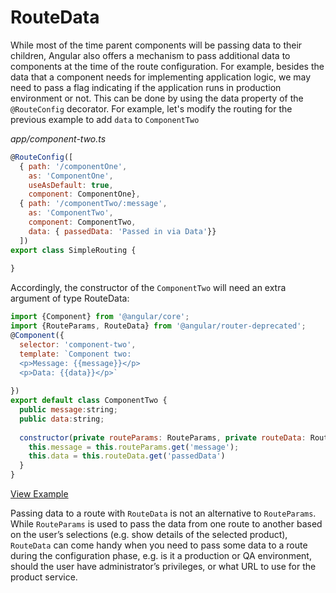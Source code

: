 # RouteData #

While most of the time parent components will be passing data to their children, Angular also offers a mechanism to pass additional data to components at the time of the route configuration. For example, besides the data that a component needs for implementing application logic, we may need to pass a flag indicating if the application runs in production environment or not. This can be done by using the data property of the `@RouteConfig` decorator. For example, let's modify the routing for the previous example to add `data` to `ComponentTwo`

_app/component-two.ts_

```javascript
@RouteConfig([
  { path: '/componentOne', 
    as: 'ComponentOne', 
    useAsDefault: true, 
    component: ComponentOne},
  { path: '/componentTwo/:message',
    as: 'ComponentTwo', 
    component: ComponentTwo, 
    data: { passedData: 'Passed in via Data'}}
  ])
export class SimpleRouting {
  
}
```

Accordingly, the constructor of the `ComponentTwo` will need an extra argument of type RouteData:

```javascript
import {Component} from '@angular/core';
import {RouteParams, RouteData} from '@angular/router-deprecated';
@Component({
  selector: 'component-two',
  template: `Component two:
  <p>Message: {{message}}</p>
  <p>Data: {{data}}</p>`
  
})
export default class ComponentTwo { 
  public message:string;
  public data:string;
  
  constructor(private routeParams: RouteParams, private routeData: RouteData) {
    this.message = this.routeParams.get('message');
    this.data = this.routeData.get('passedData')
  }
}
```
[View Example](https://plnkr.co/edit/K9hYyLgue2awis2PbnSI?p=preview)

Passing data to a route with `RouteData` is not an alternative to `RouteParams`. While `RouteParams` is used to pass the data from one route to another based on the user’s selections (e.g. show details of the selected product), `RouteData` can come handy when you need to pass some data to a route during the configuration phase, e.g. is it a production or QA environment, should the user have administrator’s privileges, or what URL to use for the product service.
